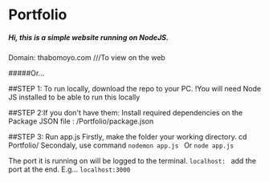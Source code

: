 # Portfolio
##### Hi, this is a simple website running on NodeJS.
Domain: thabomoyo.com ///To view on the web

#####Or...

##STEP 1: To run locally, download the repo to your PC.
!You will need Node JS installed to be able to run this locally

##STEP 2:If you don't have them: Install required dependencies on the Package JSON file :
/Portfolio/package.json 

##STEP 3: Run app.js
Firstly, make the folder your working directory. cd Portfolio/ 
Secondaly, use command  ``` nodemon app.js  ```
Or ```node app.js ``` 

The port it is running on will be logged to the terminal. 
```localhost: ``` add the port at the end. E.g...  ```localhost:3000```
